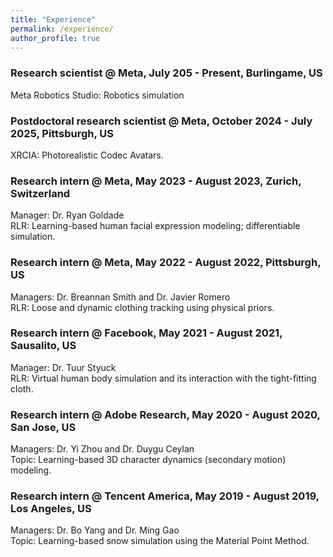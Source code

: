 ```yaml
---
title: "Experience"
permalink: /experience/
author_profile: true
---
```

### Research scientist @ Meta, July 205 - Present, Burlingame, US
Meta Robotics Studio: Robotics simulation

### Postdoctoral research scientist @ Meta, October 2024 - July 2025, Pittsburgh, US
XRCIA: Photorealistic Codec Avatars.

### Research intern @ Meta, May 2023 - August 2023, Zurich, Switzerland
Manager: Dr. Ryan Goldade<br/>
RLR: Learning-based human facial expression modeling; differentiable simulation.

### Research intern @ Meta, May 2022 - August 2022, Pittsburgh, US
Managers: Dr. Breannan Smith and Dr. Javier Romero <br/>
RLR: Loose and dynamic clothing tracking using physical priors.

### Research intern @ Facebook, May 2021 - August 2021, Sausalito, US
Manager: Dr. Tuur Styuck <br/>
RLR: Virtual human body simulation and its interaction with the tight-fitting cloth.

### Research intern @ Adobe Research, May 2020 - August 2020, San Jose, US
Managers: Dr. Yi Zhou and Dr. Duygu Ceylan <br/>
Topic: Learning-based 3D character dynamics (secondary motion) modeling.


### Research intern @ Tencent America, May 2019 - August 2019, Los Angeles, US
Managers: Dr. Bo Yang and Dr. Ming Gao <br/>
Topic: Learning-based snow simulation using the Material Point Method.
